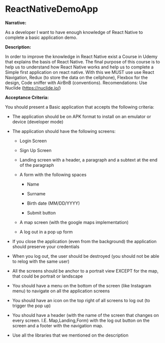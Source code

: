 # ReactNativeDemoApp
**Narrative:**

As a developer I want to have enough knowledge of React Native to complete a basic application demo.

**Description:**

In order to improve the knowledge in React Native exist a Course in Udemy that explains the basis of React Native. The final purpose of this course is to help us to understand how React Native works and help us to complete a Simple first application on react native. With this we MUST use use React Navigation, Redux (to store the data on the cellphone), Flexbox for the design, Code sniffer with AirBnB (conventions). Recomendations: Use Nuclide (https://nuclide.io/)

**Acceptance Criteria:**

You should present a Basic application that accepts the following criteria:

* The application should be on APK format to install on an emulator or device (developer mode)

* The application should have the following screens:

    - Login Screen

    - Sign Up Screen

    - Landing screen with a header, a paragraph and a subtext at the end of the paragraph

    - A form with the following spaces

      - Name

      - Surname

      - Birth date (MM/DD/YYYY)

      - Submit button

    - A map screen (with the google maps implementation)

    - A log out in a pop up form

* If you close the application (even from the background) the application should preserve your credentials

* When you log out, the user should be destroyed (you should not be able to relog with the same user)

* All the screens should be anchor to a portrait view EXCEPT for the map, that could be portrait or landscape

* You should have a menu on the bottom of the screen (like Instagram menu) to navigate on all the application screens

* You should have an icon on the top right of all screens to log out (to trigger the pop up)

* You should have a header (with the name of the screen that changes on every screen. I.E. Map,Landing,Form) with the log out button on the screen and a footer with the navigation map.

* Use all the libraries that we mentioned on the description


